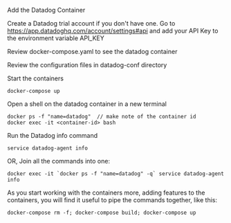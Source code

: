 Add the Datadog Container

Create a Datadog trial account if you don't have one. Go to https://app.datadoghq.com/account/settings#api and add your API Key to the environment variable API_KEY

Review docker-compose.yaml to see the datadog container

Review the configuration files in datadog-conf directory

Start the containers

    docker-compose up

Open a shell on the datadog container in a new terminal

    docker ps -f "name=datadog"  // make note of the container id
    docker exec -it <container-id> bash

Run the Datadog info command

    service datadog-agent info

OR, Join all the commands into one:

    docker exec -it `docker ps -f "name=datadog" -q` service datadog-agent info

As you start working with the containers more, adding features to the containers, you will find it useful to pipe the commands together, like this:

    docker-compose rm -f; docker-compose build; docker-compose up

